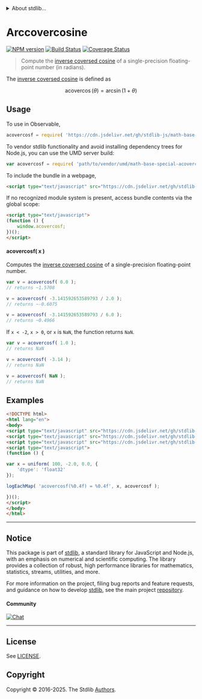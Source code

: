 <!--

@license Apache-2.0

Copyright (c) 2024 The Stdlib Authors.

Licensed under the Apache License, Version 2.0 (the "License");
you may not use this file except in compliance with the License.
You may obtain a copy of the License at

   http://www.apache.org/licenses/LICENSE-2.0

Unless required by applicable law or agreed to in writing, software
distributed under the License is distributed on an "AS IS" BASIS,
WITHOUT WARRANTIES OR CONDITIONS OF ANY KIND, either express or implied.
See the License for the specific language governing permissions and
limitations under the License.

-->


<details>
  <summary>
    About stdlib...
  </summary>
  <p>We believe in a future in which the web is a preferred environment for numerical computation. To help realize this future, we've built stdlib. stdlib is a standard library, with an emphasis on numerical and scientific computation, written in JavaScript (and C) for execution in browsers and in Node.js.</p>
  <p>The library is fully decomposable, being architected in such a way that you can swap out and mix and match APIs and functionality to cater to your exact preferences and use cases.</p>
  <p>When you use stdlib, you can be absolutely certain that you are using the most thorough, rigorous, well-written, studied, documented, tested, measured, and high-quality code out there.</p>
  <p>To join us in bringing numerical computing to the web, get started by checking us out on <a href="https://github.com/stdlib-js/stdlib">GitHub</a>, and please consider <a href="https://opencollective.com/stdlib">financially supporting stdlib</a>. We greatly appreciate your continued support!</p>
</details>

# Arccovercosine

[![NPM version][npm-image]][npm-url] [![Build Status][test-image]][test-url] [![Coverage Status][coverage-image]][coverage-url] <!-- [![dependencies][dependencies-image]][dependencies-url] -->

> Compute the [inverse coversed cosine][inverse-coversed-cosine] of a single-precision floating-point number (in radians).

<section class="intro">

The [inverse coversed cosine][inverse-coversed-cosine] is defined as

<!-- <equation class="equation" label="eq:arccovercosine" align="center" raw="\operatorname{acovercos}(\theta) = \arcsin(1+\theta)" alt="Inverse coversed cosine."> -->

```math
\mathop{\mathrm{acovercos}}(\theta) = \arcsin(1+\theta)
```

<!-- </equation> -->

</section>

<!-- /.intro -->



<section class="usage">

## Usage

To use in Observable,

```javascript
acovercosf = require( 'https://cdn.jsdelivr.net/gh/stdlib-js/math-base-special-acovercosf@umd/browser.js' )
```

To vendor stdlib functionality and avoid installing dependency trees for Node.js, you can use the UMD server build:

```javascript
var acovercosf = require( 'path/to/vendor/umd/math-base-special-acovercosf/index.js' )
```

To include the bundle in a webpage,

```html
<script type="text/javascript" src="https://cdn.jsdelivr.net/gh/stdlib-js/math-base-special-acovercosf@umd/browser.js"></script>
```

If no recognized module system is present, access bundle contents via the global scope:

```html
<script type="text/javascript">
(function () {
    window.acovercosf;
})();
</script>
```

#### acovercosf( x )

Computes the [inverse coversed cosine][inverse-coversed-cosine] of a single-precision floating-point number.

```javascript
var v = acovercosf( 0.0 );
// returns ~1.5708

v = acovercosf( -3.141592653589793 / 2.0 );
// returns ~-0.6075

v = acovercosf( -3.141592653589793 / 6.0 );
// returns ~0.4966
```

If `x < -2`, `x > 0`, or `x` is `NaN`, the function returns `NaN`.

```javascript
var v = acovercosf( 1.0 );
// returns NaN

v = acovercosf( -3.14 );
// returns NaN

v = acovercosf( NaN );
// returns NaN
```

</section>

<!-- /.usage -->

<section class="examples">

## Examples

<!-- eslint no-undef: "error" -->

```html
<!DOCTYPE html>
<html lang="en">
<body>
<script type="text/javascript" src="https://cdn.jsdelivr.net/gh/stdlib-js/random-array-uniform@umd/browser.js"></script>
<script type="text/javascript" src="https://cdn.jsdelivr.net/gh/stdlib-js/console-log-each-map@umd/browser.js"></script>
<script type="text/javascript" src="https://cdn.jsdelivr.net/gh/stdlib-js/math-base-special-acovercosf@umd/browser.js"></script>
<script type="text/javascript">
(function () {

var x = uniform( 100, -2.0, 0.0, {
    'dtype': 'float32'
});

logEachMap( 'acovercosf(%0.4f) = %0.4f', x, acovercosf );

})();
</script>
</body>
</html>
```

</section>

<!-- /.examples -->

<!-- C interface documentation. -->



<!-- Section for related `stdlib` packages. Do not manually edit this section, as it is automatically populated. -->

<section class="related">

</section>

<!-- /.related -->

<!-- Section for all links. Make sure to keep an empty line after the `section` element and another before the `/section` close. -->


<section class="main-repo" >

* * *

## Notice

This package is part of [stdlib][stdlib], a standard library for JavaScript and Node.js, with an emphasis on numerical and scientific computing. The library provides a collection of robust, high performance libraries for mathematics, statistics, streams, utilities, and more.

For more information on the project, filing bug reports and feature requests, and guidance on how to develop [stdlib][stdlib], see the main project [repository][stdlib].

#### Community

[![Chat][chat-image]][chat-url]

---

## License

See [LICENSE][stdlib-license].


## Copyright

Copyright &copy; 2016-2025. The Stdlib [Authors][stdlib-authors].

</section>

<!-- /.stdlib -->

<!-- Section for all links. Make sure to keep an empty line after the `section` element and another before the `/section` close. -->

<section class="links">

[npm-image]: http://img.shields.io/npm/v/@stdlib/math-base-special-acovercosf.svg
[npm-url]: https://npmjs.org/package/@stdlib/math-base-special-acovercosf

[test-image]: https://github.com/stdlib-js/math-base-special-acovercosf/actions/workflows/test.yml/badge.svg?branch=main
[test-url]: https://github.com/stdlib-js/math-base-special-acovercosf/actions/workflows/test.yml?query=branch:main

[coverage-image]: https://img.shields.io/codecov/c/github/stdlib-js/math-base-special-acovercosf/main.svg
[coverage-url]: https://codecov.io/github/stdlib-js/math-base-special-acovercosf?branch=main

<!--

[dependencies-image]: https://img.shields.io/david/stdlib-js/math-base-special-acovercosf.svg
[dependencies-url]: https://david-dm.org/stdlib-js/math-base-special-acovercosf/main

-->

[chat-image]: https://img.shields.io/gitter/room/stdlib-js/stdlib.svg
[chat-url]: https://app.gitter.im/#/room/#stdlib-js_stdlib:gitter.im

[stdlib]: https://github.com/stdlib-js/stdlib

[stdlib-authors]: https://github.com/stdlib-js/stdlib/graphs/contributors

[umd]: https://github.com/umdjs/umd
[es-module]: https://developer.mozilla.org/en-US/docs/Web/JavaScript/Guide/Modules

[deno-url]: https://github.com/stdlib-js/math-base-special-acovercosf/tree/deno
[deno-readme]: https://github.com/stdlib-js/math-base-special-acovercosf/blob/deno/README.md
[umd-url]: https://github.com/stdlib-js/math-base-special-acovercosf/tree/umd
[umd-readme]: https://github.com/stdlib-js/math-base-special-acovercosf/blob/umd/README.md
[esm-url]: https://github.com/stdlib-js/math-base-special-acovercosf/tree/esm
[esm-readme]: https://github.com/stdlib-js/math-base-special-acovercosf/blob/esm/README.md
[branches-url]: https://github.com/stdlib-js/math-base-special-acovercosf/blob/main/branches.md

[stdlib-license]: https://raw.githubusercontent.com/stdlib-js/math-base-special-acovercosf/main/LICENSE

[inverse-coversed-cosine]: https://en.wikipedia.org/wiki/Versine

<!-- <related-links> -->

<!-- </related-links> -->

</section>

<!-- /.links -->
